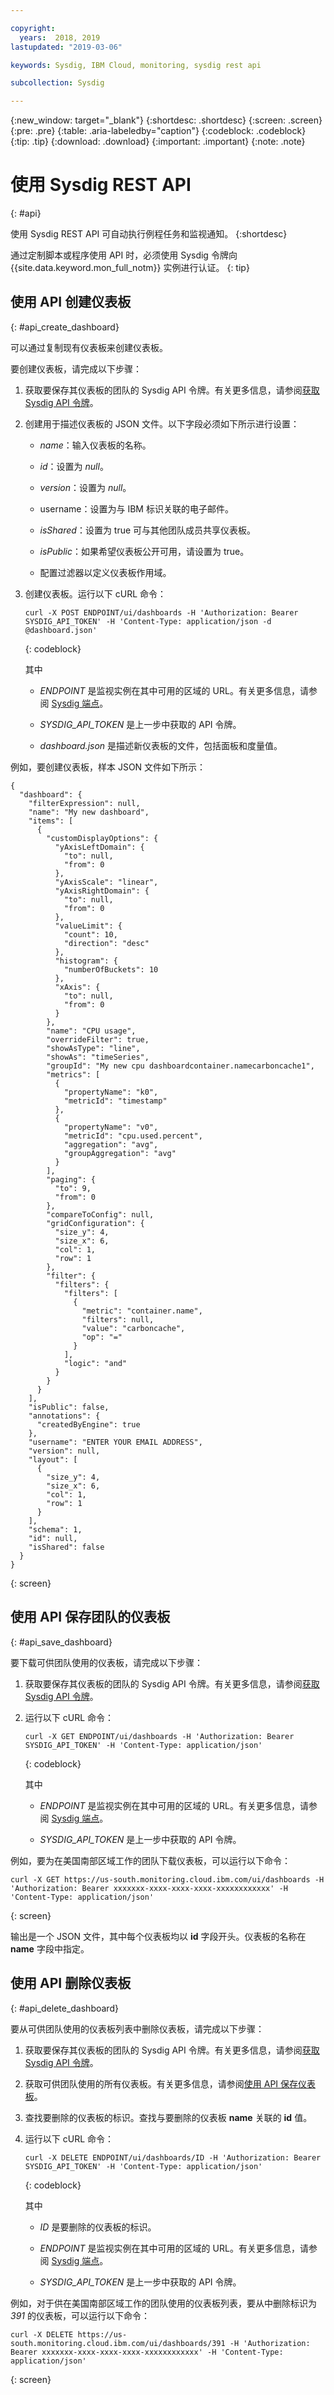 ```yaml
---

copyright:
  years:  2018, 2019
lastupdated: "2019-03-06"

keywords: Sysdig, IBM Cloud, monitoring, sysdig rest api

subcollection: Sysdig

---
```


{:new_window: target="_blank"}
{:shortdesc: .shortdesc}
{:screen: .screen}
{:pre: .pre}
{:table: .aria-labeledby="caption"}
{:codeblock: .codeblock}
{:tip: .tip}
{:download: .download}
{:important: .important}
{:note: .note}


# 使用 Sysdig REST API
{: #api}

使用 Sysdig REST API 可自动执行例程任务和监视通知。
{:shortdesc}

通过定制脚本或程序使用 API 时，必须使用 Sysdig 令牌向 {{site.data.keyword.mon_full_notm}} 实例进行认证。
{: tip}

## 使用 API 创建仪表板
{: #api_create_dashboard}

可以通过复制现有仪表板来创建仪表板。  

要创建仪表板，请完成以下步骤：

1. 获取要保存其仪表板的团队的 Sysdig API 令牌。有关更多信息，请参阅[获取 Sysdig API 令牌](/docs/services/Monitoring-with-Sysdig?topic=Sysdig-api_token#api_token_get)。

2. 创建用于描述仪表板的 JSON 文件。以下字段必须如下所示进行设置：

    * *name*：输入仪表板的名称。

    * *id*：设置为 *null*。

    * *version*：设置为 *null*。

    * username：设置为与 IBM 标识关联的电子邮件。

    * *isShared*：设置为 true 可与其他团队成员共享仪表板。

    * *isPublic*：如果希望仪表板公开可用，请设置为 true。

    * 配置过滤器以定义仪表板作用域。
    
3. 创建仪表板。运行以下 cURL 命令：

    ```
    curl -X POST ENDPOINT/ui/dashboards -H 'Authorization: Bearer SYSDIG_API_TOKEN' -H 'Content-Type: application/json -d @dashboard.json' 
    ```
    {: codeblock}

    其中

    * *ENDPOINT* 是监视实例在其中可用的区域的 URL。有关更多信息，请参阅 [Sysdig 端点](/docs/services/Monitoring-with-Sysdig?topic=Sysdig-endpoints#endpoints)。

    * *SYSDIG_API_TOKEN* 是上一步中获取的 API 令牌。

    * *dashboard.json* 是描述新仪表板的文件，包括面板和度量值。

例如，要创建仪表板，样本 JSON 文件如下所示：
```
{
  "dashboard": {
    "filterExpression": null,
    "name": "My new dashboard",
    "items": [
      {
        "customDisplayOptions": {
          "yAxisLeftDomain": {
            "to": null,
            "from": 0
          },
          "yAxisScale": "linear",
          "yAxisRightDomain": {
            "to": null,
            "from": 0
          },
          "valueLimit": {
            "count": 10,
            "direction": "desc"
          },
          "histogram": {
            "numberOfBuckets": 10
          },
          "xAxis": {
            "to": null,
            "from": 0
          }
        },
        "name": "CPU usage",
        "overrideFilter": true,
        "showAsType": "line",
        "showAs": "timeSeries",
        "groupId": "My new cpu dashboardcontainer.namecarboncache1",
        "metrics": [
          {
            "propertyName": "k0",
            "metricId": "timestamp"
          },
          {
            "propertyName": "v0",
            "metricId": "cpu.used.percent",
            "aggregation": "avg",
            "groupAggregation": "avg"
          }
        ],
        "paging": {
          "to": 9,
          "from": 0
        },
        "compareToConfig": null,
        "gridConfiguration": {
          "size_y": 4,
          "size_x": 6,
          "col": 1,
          "row": 1
        },
        "filter": {
          "filters": {
            "filters": [
              {
                "metric": "container.name",
                "filters": null,
                "value": "carboncache",
                "op": "="
              }
            ],
            "logic": "and"
          }
        }
      }
    ],
    "isPublic": false,
    "annotations": {
      "createdByEngine": true
    },
    "username": "ENTER YOUR EMAIL ADDRESS",
    "version": null,
    "layout": [
      {
        "size_y": 4,
        "size_x": 6,
        "col": 1,
        "row": 1
      }
    ],
    "schema": 1,
    "id": null,
    "isShared": false
  }
}
```
{: screen}



## 使用 API 保存团队的仪表板
{: #api_save_dashboard}

要下载可供团队使用的仪表板，请完成以下步骤：

1. 获取要保存其仪表板的团队的 Sysdig API 令牌。有关更多信息，请参阅[获取 Sysdig API 令牌](/docs/services/Monitoring-with-Sysdig?topic=Sysdig-api_token#api_token_get)。

2. 运行以下 cURL 命令：

    ```
    curl -X GET ENDPOINT/ui/dashboards -H 'Authorization: Bearer SYSDIG_API_TOKEN' -H 'Content-Type: application/json' 
    ```
    {: codeblock}

    其中

    * *ENDPOINT* 是监视实例在其中可用的区域的 URL。有关更多信息，请参阅 [Sysdig 端点](/docs/services/Monitoring-with-Sysdig?topic=Sysdig-endpoints#endpoints)。

    * *SYSDIG_API_TOKEN* 是上一步中获取的 API 令牌。

例如，要为在美国南部区域工作的团队下载仪表板，可以运行以下命令：

```
curl -X GET https://us-south.monitoring.cloud.ibm.com/ui/dashboards -H 'Authorization: Bearer xxxxxxx-xxxx-xxxx-xxxx-xxxxxxxxxxxx' -H 'Content-Type: application/json'
```
{: screen}

输出是一个 JSON 文件，其中每个仪表板均以 **id** 字段开头。仪表板的名称在 **name** 字段中指定。


## 使用 API 删除仪表板
{: #api_delete_dashboard}

要从可供团队使用的仪表板列表中删除仪表板，请完成以下步骤：

1. 获取要保存其仪表板的团队的 Sysdig API 令牌。有关更多信息，请参阅[获取 Sysdig API 令牌](/docs/services/Monitoring-with-Sysdig?topic=Sysdig-api_token#api_token_get)。

2. 获取可供团队使用的所有仪表板。有关更多信息，请参阅[使用 API 保存仪表板](/docs/services/Monitoring-with-Sysdig?topic=Sysdig-api#api_save_dashboard)。

3. 查找要删除的仪表板的标识。查找与要删除的仪表板 **name** 关联的 **id** 值。

4. 运行以下 cURL 命令：

    ```
    curl -X DELETE ENDPOINT/ui/dashboards/ID -H 'Authorization: Bearer SYSDIG_API_TOKEN' -H 'Content-Type: application/json' 
    ```
    {: codeblock}

    其中

    * *ID* 是要删除的仪表板的标识。

    * *ENDPOINT* 是监视实例在其中可用的区域的 URL。有关更多信息，请参阅 [Sysdig 端点](/docs/services/Monitoring-with-Sysdig?topic=Sysdig-endpoints#endpoints)。

    * *SYSDIG_API_TOKEN* 是上一步中获取的 API 令牌。

例如，对于供在美国南部区域工作的团队使用的仪表板列表，要从中删除标识为 *391* 的仪表板，可以运行以下命令：

```
curl -X DELETE https://us-south.monitoring.cloud.ibm.com/ui/dashboards/391 -H 'Authorization: Bearer xxxxxxx-xxxx-xxxx-xxxx-xxxxxxxxxxxx' -H 'Content-Type: application/json' 
```
{: screen}




